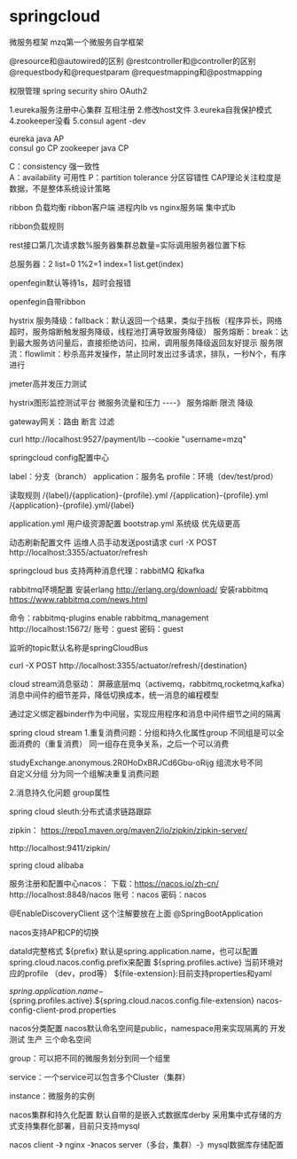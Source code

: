 # springcloud
微服务框架
mzq第一个微服务自学框架



@resource和@autowired的区别
@restcontroller和@controller的区别
@requestbody和@requestparam
@requestmapping和@postmapping

权限管理   spring security shiro  OAuth2


1.eureka服务注册中心集群   互相注册
2.修改host文件
3.eureka自我保护模式
4.zookeeper没看
5.consul agent -dev

eureka   	java  	  AP  
consul       go       CP
zookeeper   java      CP

C：consistency  强一致性  
A：availability  可用性
P：partition tolerance 分区容错性
CAP理论关注粒度是数据，不是整体系统设计策略

ribbon 负载均衡
ribbon客户端 进程内lb   vs   nginx服务端 集中式lb

ribbon负载规则

rest接口第几次请求数%服务器集群总数量=实际调用服务器位置下标

总服务器：2
list=0
1%2=1 index=1 list.get(index)

openfegin默认等待1s，超时会报错

openfegin自带ribbon

hystrix
服务降级：fallback：默认返回一个结果，类似于挡板（程序异长，网络超时，服务熔断触发服务降级，线程池打满导致服务降级）
服务熔断：break：达到最大服务访问量后，直接拒绝访问，拉闸，调用服务降级返回友好提示
服务限流：flowlimit：秒杀高并发操作，禁止同时发出过多请求，排队，一秒N个，有序进行

jmeter高并发压力测试

hystrix图形监控测试平台  微服务流量和压力  ----》  服务熔断  限流 降级

gateway网关：路由 断言 过滤

curl http://localhost:9527/payment/lb --cookie "username=mzq"

springcloud config配置中心

label：分支（branch）
application：服务名
profile：环境（dev/test/prod）

读取规则
/{label}/{application}-{profile}.yml
/{application}-{profile}.yml
/{application}-{profile}.yml/{label}


application.yml  用户级资源配置
bootstrap.yml  系统级   优先级更高

动态刷新配置文件
运维人员手动发送post请求
curl -X POST http://localhost:3355/actuator/refresh

springcloud bus 支持两种消息代理：rabbitMQ 和kafka

rabbitmq环境配置
安装erlang   http://erlang.org/download/
安装rabbitmq   https://www.rabbitmq.com/news.html

命令：rabbitmq-plugins enable rabbitmq_management
http://localhost:15672/
账号：guest
密码：guest

监听的topic默认名称是springCloudBus

curl -X POST http://localhost:3355/actuator/refresh/{destination}

cloud stream消息驱动： 屏蔽底层mq（activemq，rabbitmq,rocketmq,kafka）消息中间件的细节差异，降低切换成本，统一消息的编程模型

通过定义绑定器binder作为中间层，实现应用程序和消息中间件细节之间的隔离

spring cloud stream 
1.重复消费问题：分组和持久化属性group
不同组是可以全面消费的（重复消费）
同一组存在竞争关系，之后一个可以消费

studyExchange.anonymous.2R0HoDxBRJCd6Gbu-oRijg    组流水号不同  
自定义分组   分为同一个组解决重复消费问题

2.消息持久化问题   group属性


spring cloud sleuth:分布式请求链路跟踪

zipkin：  https://repo1.maven.org/maven2/io/zipkin/zipkin-server/

http://localhost:9411/zipkin/

spring cloud alibaba

服务注册和配置中心nacos：
下载：https://nacos.io/zh-cn/
http://localhost:8848/nacos
账号：nacos
密码：nacos

@EnableDiscoveryClient 这个注解要放在上面
@SpringBootApplication

nacos支持AP和CP的切换

dataId完整格式
${prefix} 默认是spring.application.name，也可以配置spring.cloud.nacos.config.prefix来配置
${spring.profiles.active} 当前环境对应的profile （dev，prod等）
${file-extension}:目前支持properties和yaml

${spring.application.name}-${spring.profiles.active}.${spring.cloud.nacos.config.file-extension}
nacos-config-client-prod.properties

nacos分类配置
nacos默认命名空间是public，namespace用来实现隔离的
开发 测试 生产 三个命名空间

group：可以把不同的微服务划分到同一个组里

service：一个service可以包含多个Cluster（集群）

instance：微服务的实例

nacos集群和持久化配置
默认自带的是嵌入式数据库derby
采用集中式存储的方式支持集群化部署，目前只支持mysql

nacos client -》 nginx -》nacos server（多台，集群）-》mysql数据库存储配置

